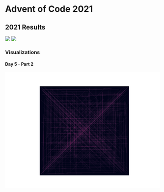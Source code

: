 # Advent of Code 2021
## 2021 Results
![](https://img.shields.io/badge/day%20📅-8-blue)
![](https://img.shields.io/badge/stars%20⭐-16-yellow)

### Visualizations
#### Day 5 - Part 2
![](https://github.com/flomero/AoC/blob/main/2021/5/img.png?raw=true)

